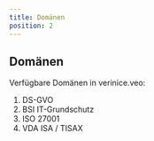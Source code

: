 ```yaml
---
title: Domänen
position: 2
---
```


## Domänen

Verfügbare Domänen in verinice.veo:

1. <DocLink to="/domains/gdpr">DS-GVO</DocLink>
1. <DocLink to="/domains/it-grundschutz">BSI IT-Grundschutz</DocLink>
1. <DocLink to="/domains/iso">ISO 27001</DocLink>
1. <DocLink to="/domains/vda">VDA ISA / TISAX</DocLink>
